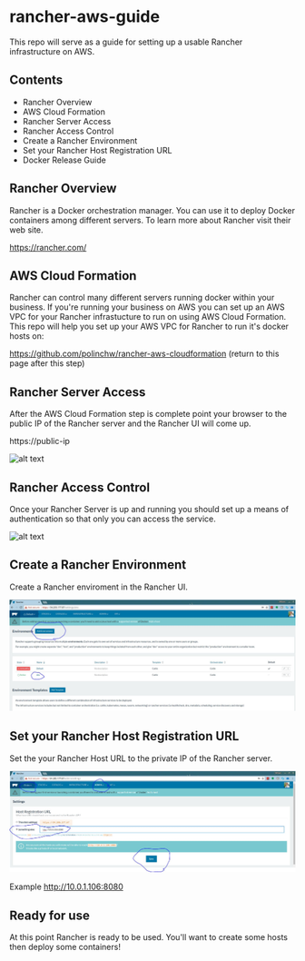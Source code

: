 # rancher-aws-guide
This repo will serve as a guide for setting up a usable Rancher infrastructure on AWS.

## Contents
- Rancher Overview
- AWS Cloud Formation
- Rancher Server Access
- Rancher Access Control
- Create a Rancher Environment
- Set your Rancher Host Registration URL
- Docker Release Guide

## Rancher Overview
Rancher is a Docker orchestration manager.  You can use it to deploy Docker containers among different servers.
To learn more about Rancher visit their web site.

https://rancher.com/

## AWS Cloud Formation
Rancher can control many different servers running docker within your business.  If you're running your business on AWS
you can set up an AWS VPC for your Rancher infrastucture to run on using AWS Cloud Formation.  This repo will help you set up your AWS VPC for Rancher to run it's docker hosts on:

https://github.com/polinchw/rancher-aws-cloudformation  (return to this page after this step)

## Rancher Server Access

After the AWS Cloud Formation step is complete point your browser to the public IP of the Rancher server and the Rancher UI will come up.

https://public-ip

![alt text](https://raw.githubusercontent.com/polinchw/rancher-ssl/master/images/rancher-startup.JPG)

## Rancher Access Control

Once your Rancher Server is up and running you should set up a means of authentication so that only you can access the service.

![alt text](https://raw.githubusercontent.com/polinchw/rancher-ssl/master/images/rancher-admin.JPG)

## Create a Rancher Environment

Create a Rancher enviroment in the Rancher UI.

![alt text](https://raw.githubusercontent.com/polinchw/rancher-aws-guide/master/images/rancher-env.JPG)

## Set your Rancher Host Registration URL

Set the your Rancher Host URL to the private IP of the Rancher server.  

![alt text](https://raw.githubusercontent.com/polinchw/rancher-aws-guide/master/images/rancher-hostreg.JPG)

Example http://10.0.1.106:8080

## Ready for use

At this point Rancher is ready to be used.  You'll want to create some hosts then deploy some containers!
